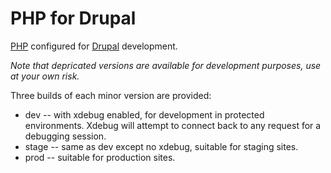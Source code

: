 # PHP for Drupal

[PHP](https://hub.docker.com/_/php/) configured for [Drupal](https://www.drupal.org/) development.

*Note that depricated versions are available for development purposes, use at your own risk.*

Three builds of each minor version are provided:

-   dev -- with xdebug enabled, for development in protected environments. Xdebug will attempt to connect back to any request for a debugging session.
-   stage -- same as dev except no xdebug, suitable for staging sites.
-   prod -- suitable for production sites.

